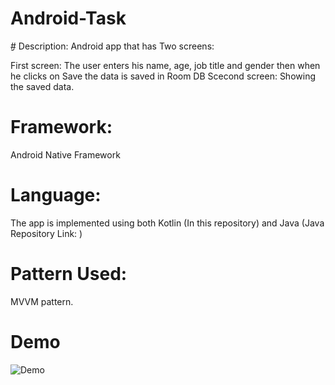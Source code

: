 # Android-Task

ِِ# Description:
Android app that has Two screens:

First screen:
The user enters his name, age, job title and gender then when he clicks on Save the data is saved in Room DB
Scecond screen:
Showing the saved data.

# Framework: 
Android Native Framework

# Language: 
The app is implemented using both Kotlin (In this repository) and Java (Java Repository Link: ) 

# Pattern Used:
MVVM pattern.

# Demo
![Demo](https://i.imgur.com/Yq5x49j.gif)
